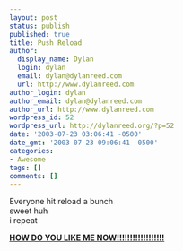```yaml
---
layout: post
status: publish
published: true
title: Push Reload
author:
  display_name: Dylan
  login: dylan
  email: dylan@dylanreed.com
  url: http://www.dylanreed.com
author_login: dylan
author_email: dylan@dylanreed.com
author_url: http://www.dylanreed.com
wordpress_id: 52
wordpress_url: http://dylanreed.org/?p=52
date: '2003-07-23 03:06:41 -0500'
date_gmt: '2003-07-23 09:06:41 -0500'
categories:
- Awesome
tags: []
comments: []
---
```

<p>Everyone hit reload a bunch<br />
sweet huh<br />
i repeat</p>
<p><u><b>HOW DO YOU LIKE ME NOW!!!!!!!!!!!!!!!!!!</b></u></p>

